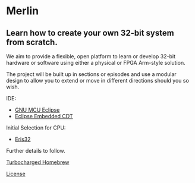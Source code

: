 # Merlin
## Learn how to create your own 32-bit system from scratch.

We aim to provide a flexible, open platform to learn or develop 32-bit hardware or software using either a physical or FPGA Arm-style solution.

The project will be built up in sections or episodes and use a modular design to allow you to extend or move in different directions should you so wish.

IDE: 
* [GNU MCU Eclipse](https://projects.eclipse.org/projects/iot.embed-cdt)
* [Eclipse Embedded CDT](https://gnu-mcu-eclipse.github.io/)

Initial Selection for CPU:

* [Eris32](https://github.com/paulscottrobson/eris32)

Further details to follow.

[Turbocharged Homebrew](https://www.facebook.com/groups/1609879555846636/)

[License](https://raw.githubusercontent.com/mattuna15/merlin/master/LICENSE)
